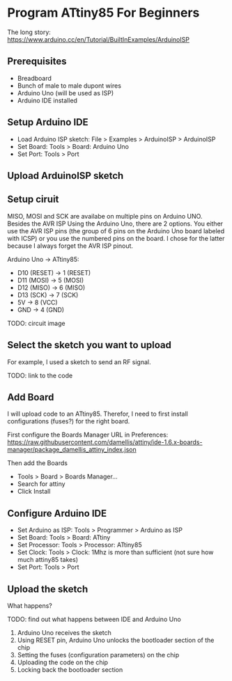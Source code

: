 # Program ATtiny85 For Beginners

The long story: https://www.arduino.cc/en/Tutorial/BuiltInExamples/ArduinoISP

## Prerequisites

* Breadboard
* Bunch of male to male dupont wires
* Arduino Uno (will be used as ISP)
* Arduino IDE installed

## Setup Arduino IDE

* Load Arduino ISP sketch: File > Examples > ArduinoISP > ArduinoISP
* Set Board: Tools > Board: Arduino Uno
* Set Port: Tools > Port

## Upload ArduinoISP sketch

## Setup ciruit

MISO, MOSI and SCK are availabe on multiple pins on Arduino UNO. Besides the AVR ISP
Using the Arduino Uno, there are 2 options. You either use the AVR ISP pins (the group of 6 pins on the Arduino Uno board labeled with ICSP) or you use the numbered pins on the board. I chose for the latter because I always forget the AVR ISP pinout.

Arduino Uno -> ATtiny85:

* D10 (RESET) -> 1 (RESET)
* D11 (MOSI) -> 5 (MOSI)
* D12 (MISO) -> 6 (MISO)
* D13 (SCK) -> 7 (SCK)
* 5V -> 8 (VCC)
* GND -> 4 (GND)

TODO: circuit image

## Select the sketch you want to upload

For example, I used a sketch to send an RF signal.

TODO: link to the code

## Add Board

I will upload code to an ATtiny85. Therefor, I need to first install configurations (fuses?) for the right board. 

First configure the Boards Manager URL in Preferences: https://raw.githubusercontent.com/damellis/attiny/ide-1.6.x-boards-manager/package_damellis_attiny_index.json

Then add the Boards

* Tools > Board > Boards Manager...
* Search for attiny
* Click Install

## Configure Arduino IDE

* Set Arduino as ISP: Tools > Programmer > Arduino as ISP
* Set Board: Tools > Board: ATtiny
* Set Processor: Tools > Processor: ATtiny85
* Set Clock: Tools > Clock: 1Mhz is more than sufficient (not sure how much attiny85 takes) 
* Set Port: Tools > Port

## Upload the sketch

What happens? 

TODO: find out what happens between IDE and Arduino Uno

1. Arduino Uno receives the sketch
1. Using RESET pin, Arduino Uno unlocks the bootloader section of the chip
2. Setting the fuses (configuration parameters) on the chip
3. Uploading the code on the chip
4. Locking back the bootloader section 

